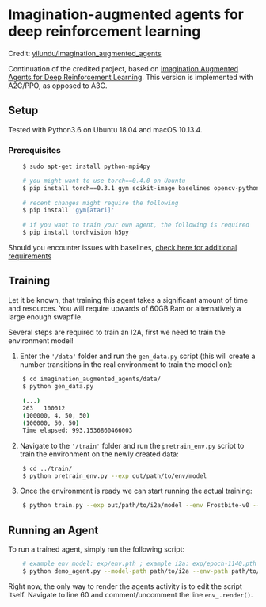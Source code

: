 # Imagination-augmented agents for deep reinforcement learning
Credit: [yilundu/imagination_augmented_agents](https://github.com/yilundu/imagination_augmented_agents)

Continuation of the credited project, based on [Imagination Augmented Agents for Deep Reinforcement Learning](https://arxiv.org/abs/1707.06203). This version is implemented with A2C/PPO, as opposed to A3C.

## Setup

Tested with Python3.6 on Ubuntu 18.04 and macOS 10.13.4.

### Prerequisites
```bash
    $ sudo apt-get install python-mpi4py

    # you might want to use torch==0.4.0 on Ubuntu
    $ pip install torch==0.3.1 gym scikit-image baselines opencv-python
    
    # recent changes might require the following
    $ pip install 'gym[atari]'
    
    # if you want to train your own agent, the following is required
    $ pip install torchvision h5py
```

Should you encounter issues with baselines, [check here for additional requirements](https://github.com/openai/baselines)

## Training

Let it be known, that training this agent takes a significant amount of time and resources. You will require upwards of 60GB Ram or alternatively a large enough swapfile.

Several steps are required to train an I2A, first we need to train the environment model! 

1. Enter the `'/data'` folder and run the `gen_data.py` script (this will create a number transitions in the real environment to train the model on):

```bash
    $ cd imagination_augmented_agents/data/
    $ python gen_data.py
    
    (...)
    263   100012
    (100000, 4, 50, 50)
    (100000, 50, 50)
    Time elapsed: 993.1536860466003
```

2. Navigate to the `'/train'` folder and run the `pretrain_env.py` script to train the environment on the newly created data:

```bash
    $ cd ../train/
    $ python pretrain_env.py --exp out/path/to/env/model
```

3. Once the environment is ready we can start running the actual training:

```bash
    $ python train.py --exp out/path/to/i2a/model --env Frostbite-v0 --env-path env/model/path --snapshot 100 --eval 20
```

## Running an Agent

To run a trained agent, simply run the following script:

```bash
    # example env_model: exp/env.pth ; example i2a: exp/epoch-1140.pth
    $ python demo_agent.py --model-path path/to/i2a --env-path path/to/env/model
```

Right now, the only way to render the agents activity is to edit the script itself. Navigate to line 60 and comment/uncomment the line `env_.render()`.
